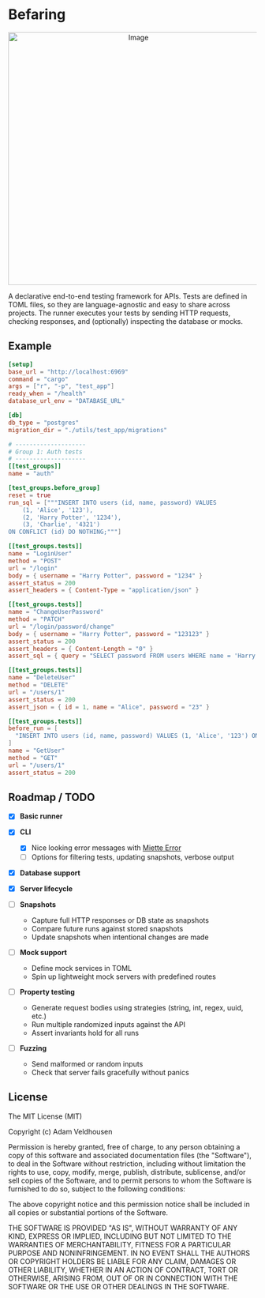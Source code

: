 # Befaring
<p align="center">
    <img width="512" height="512" alt="Image" src="https://github.com/user-attachments/assets/673eff60-9a74-4092-a5b5-20fadba0c20f" />
</p>


A declarative end-to-end testing framework for APIs.
Tests are defined in TOML files, so they are language-agnostic and easy to share across projects.
The runner executes your tests by sending HTTP requests, checking responses, and (optionally) inspecting the database or mocks.

## Example

```toml
[setup]
base_url = "http://localhost:6969"
command = "cargo"
args = ["r", "-p", "test_app"]
ready_when = "/health"
database_url_env = "DATABASE_URL"

[db]
db_type = "postgres"
migration_dir = "./utils/test_app/migrations"

# --------------------
# Group 1: Auth tests
# --------------------
[[test_groups]]
name = "auth"

[test_groups.before_group]
reset = true
run_sql = ["""INSERT INTO users (id, name, password) VALUES
    (1, 'Alice', '123'),
    (2, 'Harry Potter', '1234'),
    (3, 'Charlie', '4321')
ON CONFLICT (id) DO NOTHING;"""]

[[test_groups.tests]]
name = "LoginUser"
method = "POST"
url = "/login"
body = { username = "Harry Potter", password = "1234" }
assert_status = 200
assert_headers = { Content-Type = "application/json" }

[[test_groups.tests]]
name = "ChangeUserPassword"
method = "PATCH"
url = "/login/password/change"
body = { username = "Harry Potter", password = "123123" }
assert_status = 200
assert_headers = { Content-Length = "0" }
assert_sql = { query = "SELECT password FROM users WHERE name = 'Harry Potter';", expect = "123123" }

[[test_groups.tests]]
name = "DeleteUser"
method = "DELETE"
url = "/users/1"
assert_status = 200
assert_json = { id = 1, name = "Alice", password = "23" }

[[test_groups.tests]]
before_run = [
  "INSERT INTO users (id, name, password) VALUES (1, 'Alice', '123') ON CONFLICT (id) DO NOTHING;",
]
name = "GetUser"
method = "GET"
url = "/users/1"
assert_status = 200

```

## Roadmap / TODO

 - [X] __Basic runner__

 - [X] __CLI__

    - [X] Nice looking error messages with [Miette Error](https://github.com/zkat/miette)
    - [ ] Options for filtering tests, updating snapshots, verbose output

 - [X] __Database support__

 - [X] __Server lifecycle__

 - [ ] __Snapshots__

    - Capture full HTTP responses or DB state as snapshots
    - Compare future runs against stored snapshots
    - Update snapshots when intentional changes are made

 - [ ] __Mock support__

    - Define mock services in TOML
    - Spin up lightweight mock servers with predefined routes

 - [ ] __Property testing__

    - Generate request bodies using strategies (string, int, regex, uuid, etc.)
    - Run multiple randomized inputs against the API
    - Assert invariants hold for all runs

 - [ ] __Fuzzing__

    - Send malformed or random inputs
    - Check that server fails gracefully without panics


## License

The MIT License (MIT)

Copyright (c) <year> Adam Veldhousen

Permission is hereby granted, free of charge, to any person obtaining a copy
of this software and associated documentation files (the "Software"), to deal
in the Software without restriction, including without limitation the rights
to use, copy, modify, merge, publish, distribute, sublicense, and/or sell
copies of the Software, and to permit persons to whom the Software is
furnished to do so, subject to the following conditions:

The above copyright notice and this permission notice shall be included in
all copies or substantial portions of the Software.

THE SOFTWARE IS PROVIDED "AS IS", WITHOUT WARRANTY OF ANY KIND, EXPRESS OR
IMPLIED, INCLUDING BUT NOT LIMITED TO THE WARRANTIES OF MERCHANTABILITY,
FITNESS FOR A PARTICULAR PURPOSE AND NONINFRINGEMENT. IN NO EVENT SHALL THE
AUTHORS OR COPYRIGHT HOLDERS BE LIABLE FOR ANY CLAIM, DAMAGES OR OTHER
LIABILITY, WHETHER IN AN ACTION OF CONTRACT, TORT OR OTHERWISE, ARISING FROM,
OUT OF OR IN CONNECTION WITH THE SOFTWARE OR THE USE OR OTHER DEALINGS IN
THE SOFTWARE.
